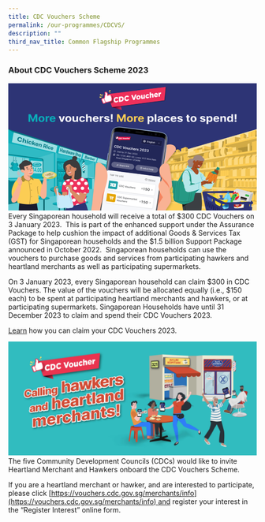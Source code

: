 ```yaml
---
title: CDC Vouchers Scheme
permalink: /our-programmes/CDCVS/
description: ""
third_nav_title: Common Flagship Programmes
---
```

### About CDC Vouchers Scheme 2023

![](/images/Cover%20Banner%20No%20Text.png)
Every Singaporean household will receive a total of $300 CDC Vouchers on 3 January 2023.  This is part of the enhanced support under the Assurance Package to help cushion the impact of additional Goods & Services Tax (GST) for Singaporean households and the $1.5 billion Support Package announced in October 2022.  Singaporean households can use the vouchers to purchase goods and services from participating hawkers and heartland merchants as well as participating supermarkets.

On 3 January 2023, every Singaporean household can claim $300 in CDC Vouchers. The value of the vouchers will be allocated equally (i.e., $150 each) to be spent at participating heartland merchants and hawkers, or at participating supermarkets. Singaporean Households have until 31 December 2023 to claim and spend their CDC Vouchers 2023.

[Learn](https://vouchers.cdc.gov.sg/residents/info) how you can claim your CDC Vouchers 2023.

![cdc vouchers merchants](/images/Common%20Flagship%20Progs/CDCV%20Merchants.png)
The five Community Development Councils (CDCs) would like to invite Heartland Merchant and Hawkers onboard the CDC Vouchers Scheme.  
  
If you are a heartland merchant or hawker, and are interested to participate, please click [https://vouchers.cdc.gov.sg/merchants/info](https://vouchers.cdc.gov.sg/merchants/info) and register your interest in the “Register Interest” online form.